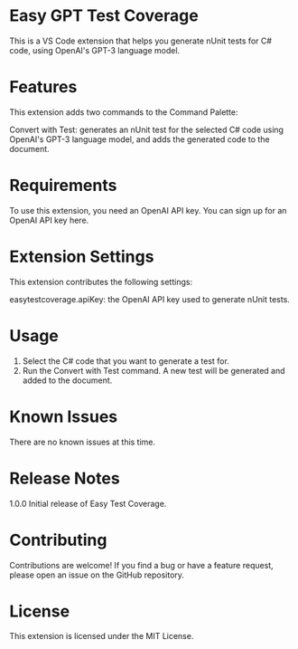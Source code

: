 # Easy GPT Test Coverage

This is a VS Code extension that helps you generate nUnit tests for C# code, using OpenAI's GPT-3 language model.

# Features

This extension adds two commands to the Command Palette:

Convert with Test: generates an nUnit test for the selected C# code using OpenAI's GPT-3 language model, and adds the generated code to the document.

# Requirements

To use this extension, you need an OpenAI API key. You can sign up for an OpenAI API key here.

# Extension Settings

This extension contributes the following settings:

easytestcoverage.apiKey: the OpenAI API key used to generate nUnit tests.

# Usage

1. Select the C# code that you want to generate a test for.
2. Run the Convert with Test command. A new test will be generated and added to the document.

# Known Issues

There are no known issues at this time.

# Release Notes

1.0.0
Initial release of Easy Test Coverage.

# Contributing

Contributions are welcome! If you find a bug or have a feature request, please open an issue on the GitHub repository.

# License

This extension is licensed under the MIT License.
